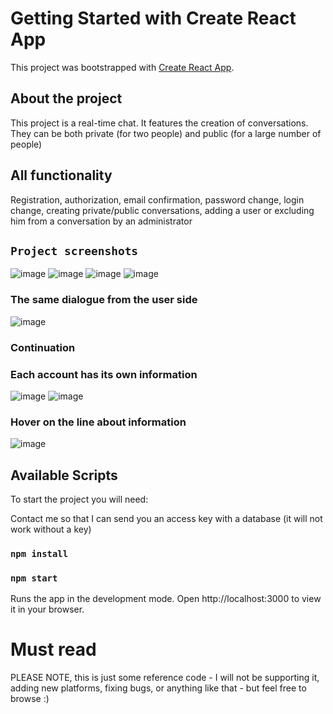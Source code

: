 # Getting Started with Create React App

This project was bootstrapped with [Create React App](https://github.com/facebook/create-react-app).

## About the project
This project is a real-time chat. It features the creation of conversations. They can be both private (for two people) and public (for a large number of people)

## All functionality

Registration, authorization, email confirmation, password change, login change, creating private/public conversations, adding a user or excluding him from a conversation by an administrator

## `Project screenshots`
![image](https://user-images.githubusercontent.com/98453976/204116482-3b49887d-fbd2-45d4-9be3-2ef26f782ef1.png)
![image](https://user-images.githubusercontent.com/98453976/204116793-7e6c65f0-96bb-457b-b5b4-b96d4bfa3ae2.png)
![image](https://user-images.githubusercontent.com/98453976/204116439-cf4b6657-1d25-44fa-be9d-00be573cd56d.png)
![image](https://user-images.githubusercontent.com/98453976/204116432-ee3e473d-6e09-4250-ae21-b16a578d9dd7.png)
### The same dialogue from the user side
![image](https://user-images.githubusercontent.com/98453976/204116590-6d62e4d0-8a29-4cab-8b5e-ca00a0bbbf8a.png)
### Continuation
### Each account has its own information
![image](https://user-images.githubusercontent.com/98453976/204116444-59e88e4d-e1f3-480d-b80b-aa9e3c7a480b.png)
![image](https://user-images.githubusercontent.com/98453976/204116643-c05f87c3-3a4c-472d-b780-6659cddd91ae.png)
### Hover on the line about information
![image](https://user-images.githubusercontent.com/98453976/204116537-ad5a7a14-350b-4211-b9c1-94969716309e.png)



## Available Scripts
To start the project you will need:

Contact me so that I can send you an access key with a database (it will not work without a key)

### `npm install`
### `npm start`
Runs the app in the development mode.
Open http://localhost:3000 to view it in your browser.

# Must read
PLEASE NOTE, this is just some reference code - I will not be supporting it, adding new platforms, fixing bugs, or anything like that - but feel free to browse :)
